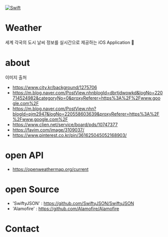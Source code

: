 
 [![Swift](https://img.shields.io/badge/Swift-compatible-E77335.svg)](https://swift.org)
 
# Weather
세계 각국의 도시 날씨 정보를 실시간으로 제공하는 iOS Application 

# about
이미지 출처

- https://www.city.kr/background/1275706
- https://m.blog.naver.com/PostView.nhnblogId=dbrtjdwowkd&logNo=220714524982&categoryNo=0&proxyReferer=https%3A%2F%2Fwww.google.com%2F
- https://m.blog.naver.com/PostView.nhn?blogId=pjm2947&logNo=220558603639&proxyReferer=https%3A%2F%2Fwww.google.com%2F
- https://www.clien.net/service/board/pds/10747377
- https://favim.com/image/3109037/
- https://www.pinterest.co.kr/pin/361625045052168903/

# open API
- https://openweathermap.org/current

# open Source
- 'SwiftyJSON' : https://github.com/SwiftyJSON/SwiftyJSON
- 'Alamofire' : https://github.com/Alamofire/Alamofire

# Contact

